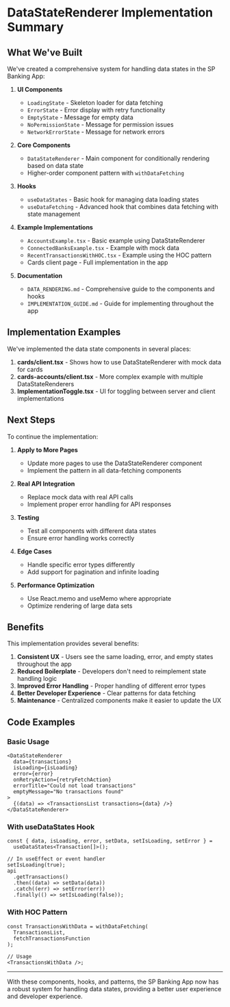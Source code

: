 # DataStateRenderer Implementation Summary

## What We've Built

We've created a comprehensive system for handling data states in the SP Banking App:

1. **UI Components**

   - `LoadingState` - Skeleton loader for data fetching
   - `ErrorState` - Error display with retry functionality
   - `EmptyState` - Message for empty data
   - `NoPermissionState` - Message for permission issues
   - `NetworkErrorState` - Message for network errors

2. **Core Components**

   - `DataStateRenderer` - Main component for conditionally rendering based on data state
   - Higher-order component pattern with `withDataFetching`

3. **Hooks**

   - `useDataStates` - Basic hook for managing data loading states
   - `useDataFetching` - Advanced hook that combines data fetching with state management

4. **Example Implementations**

   - `AccountsExample.tsx` - Basic example using DataStateRenderer
   - `ConnectedBanksExample.tsx` - Example with mock data
   - `RecentTransactionsWithHOC.tsx` - Example using the HOC pattern
   - Cards client page - Full implementation in the app

5. **Documentation**
   - `DATA_RENDERING.md` - Comprehensive guide to the components and hooks
   - `IMPLEMENTATION_GUIDE.md` - Guide for implementing throughout the app

## Implementation Examples

We've implemented the data state components in several places:

1. **cards/client.tsx** - Shows how to use DataStateRenderer with mock data for cards
2. **cards-accounts/client.tsx** - More complex example with multiple DataStateRenderers
3. **ImplementationToggle.tsx** - UI for toggling between server and client implementations

## Next Steps

To continue the implementation:

1. **Apply to More Pages**

   - Update more pages to use the DataStateRenderer component
   - Implement the pattern in all data-fetching components

2. **Real API Integration**

   - Replace mock data with real API calls
   - Implement proper error handling for API responses

3. **Testing**

   - Test all components with different data states
   - Ensure error handling works correctly

4. **Edge Cases**

   - Handle specific error types differently
   - Add support for pagination and infinite loading

5. **Performance Optimization**
   - Use React.memo and useMemo where appropriate
   - Optimize rendering of large data sets

## Benefits

This implementation provides several benefits:

1. **Consistent UX** - Users see the same loading, error, and empty states throughout the app
2. **Reduced Boilerplate** - Developers don't need to reimplement state handling logic
3. **Improved Error Handling** - Proper handling of different error types
4. **Better Developer Experience** - Clear patterns for data fetching
5. **Maintenance** - Centralized components make it easier to update the UX

## Code Examples

### Basic Usage

```tsx
<DataStateRenderer
  data={transactions}
  isLoading={isLoading}
  error={error}
  onRetryAction={retryFetchAction}
  errorTitle="Could not load transactions"
  emptyMessage="No transactions found"
>
  {(data) => <TransactionsList transactions={data} />}
</DataStateRenderer>
```

### With useDataStates Hook

```tsx
const { data, isLoading, error, setData, setIsLoading, setError } =
  useDataStates<Transaction[]>();

// In useEffect or event handler
setIsLoading(true);
api
  .getTransactions()
  .then((data) => setData(data))
  .catch((err) => setError(err))
  .finally(() => setIsLoading(false));
```

### With HOC Pattern

```tsx
const TransactionsWithData = withDataFetching(
  TransactionsList,
  fetchTransactionsFunction
);

// Usage
<TransactionsWithData />;
```

---

With these components, hooks, and patterns, the SP Banking App now has a robust system for handling data states, providing a better user experience and developer experience.
